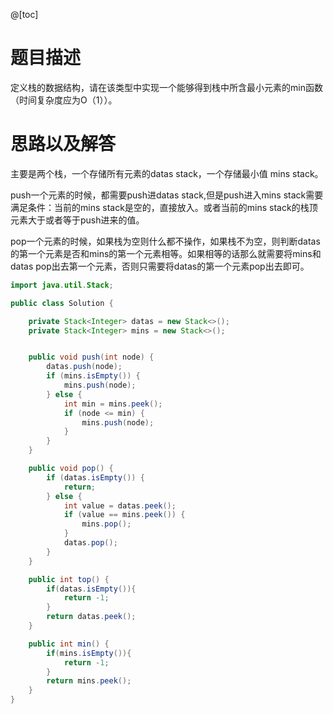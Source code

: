 @[toc]
# 题目描述
定义栈的数据结构，请在该类型中实现一个能够得到栈中所含最小元素的min函数（时间复杂度应为O（1））。

# 思路以及解答
主要是两个栈，一个存储所有元素的datas stack，一个存储最小值 mins stack。

push一个元素的时候，都需要push进datas stack,但是push进入mins stack需要满足条件：当前的mins stack是空的，直接放入。或者当前的mins stack的栈顶元素大于或者等于push进来的值。

pop一个元素的时候，如果栈为空则什么都不操作，如果栈不为空，则判断datas的第一个元素是否和mins的第一个元素相等。如果相等的话那么就需要将mins和datas pop出去第一个元素，否则只需要将datas的第一个元素pop出去即可。

```java
import java.util.Stack;

public class Solution {

    private Stack<Integer> datas = new Stack<>();
    private Stack<Integer> mins = new Stack<>();


    public void push(int node) {
        datas.push(node);
        if (mins.isEmpty()) {
            mins.push(node);
        } else {
            int min = mins.peek();
            if (node <= min) {
                mins.push(node);
            }
        }
    }

    public void pop() {
        if (datas.isEmpty()) {
            return;
        } else {
            int value = datas.peek();
            if (value == mins.peek()) {
                mins.pop();
            }
            datas.pop();
        }
    }

    public int top() {
        if(datas.isEmpty()){
            return -1;
        }
        return datas.peek();
    }

    public int min() {
        if(mins.isEmpty()){
            return -1;
        }
        return mins.peek();
    }
}
```

